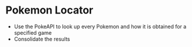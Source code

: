 # Pokemon Locator
- Use the PokeAPI to look up every Pokemon and how it is obtained for a specified game
- Consolidate the results